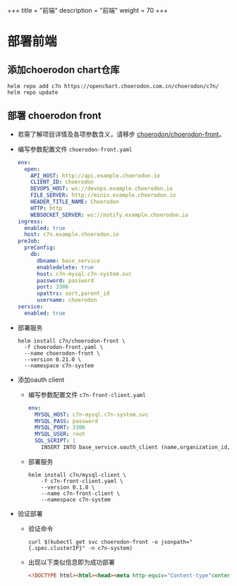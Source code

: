 +++
title = "前端"
description = "前端"
weight = 70
+++

# 部署前端

## 添加choerodon chart仓库

```
helm repo add c7n https://openchart.choerodon.com.cn/choerodon/c7n/
helm repo update
```

## 部署 choerodon front
- 若需了解项目详情及各项参数含义，请移步 [choerodon/choerodon-front](https://github.com/choerodon/choerodon-front)。

- 编写参数配置文件 `choerodon-front.yaml`
    ```yaml
    env:
      open:
        API_HOST: http://api.example.choerodon.io
        CLIENT_ID: choerodon
        DEVOPS_HOST: ws://devops.example.choerodon.io
        FILE_SERVER: http://minio.example.choerodon.io
        HEADER_TITLE_NAME: Choerodon
        HTTP: http
        WEBSOCKET_SERVER: ws://notify.example.choerodon.io
    ingress:
      enabled: true
      host: c7n.example.choerodon.io
    preJob:
      preConfig:
        db:
          dbname: base_service
          enabledelete: true
          host: c7n-mysql.c7n-system.svc
          password: password
          port: 3306
          upattrs: sort,parent_id
          username: choerodon
    service:
      enabled: true
    ```

- 部署服务
    ```
    helm install c7n/choerodon-front \
      -f choerodon-front.yaml \
      --name choerodon-front \
      --version 0.21.0 \
      --namespace c7n-system
    ```

- 添加oauth client
    - 编写参数配置文件 `c7n-front-client.yaml`
  
      ```yaml
      env:
        MYSQL_HOST: c7n-mysql.c7n-system.svc
        MYSQL_PASS: password
        MYSQL_PORT: 3306
        MYSQL_USER: root
        SQL_SCRIPT: |
          INSERT INTO base_service.oauth_client (name,organization_id,resource_ids,secret,scope,authorized_grant_types,web_server_redirect_uri,access_token_validity,refresh_token_validity,additional_information,auto_approve,object_version_number,created_by,creation_date,last_updated_by,last_update_date)VALUES('choerodon',1,'default','secret','default','password,implicit,client_credentials,authorization_code,refresh_token','http://c7n.example.choerodon.io',3600,3600,'{}','default',1,0,NOW(),0,NOW());
      ```
    - 部署服务
  
      ```
      helm install c7n/mysql-client \
          -f c7n-front-client.yaml \
          --version 0.1.0 \
          --name c7n-front-client \
          --namespace c7n-system
      ```

- 验证部署
    - 验证命令
  
      ```
      curl $(kubectl get svc choerodon-front -o jsonpath="{.spec.clusterIP}" -n c7n-system)
      ```
    - 出现以下类似信息即为成功部署
  
      ```html
      <!DOCTYPE html><html><head><meta http-equiv="Content-type"content="text/html; charset=utf-8"><title>Choerodon</title><link rel="shortcut icon"href="favicon.ico"></head><body><div id="app"></div><script type="text/javascript"src="app/vendor_19e4b950.js"></script><script type="text/javascript"src="app/main_19e4b950.js"></script></body></html>
      ```
